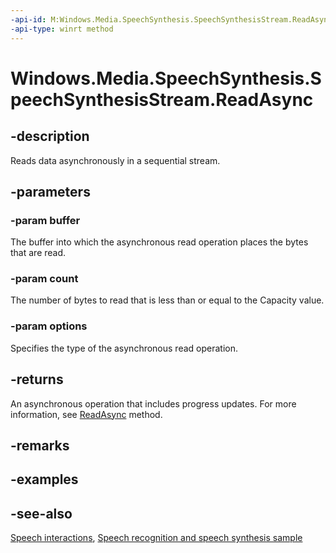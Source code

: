```yaml
---
-api-id: M:Windows.Media.SpeechSynthesis.SpeechSynthesisStream.ReadAsync(Windows.Storage.Streams.IBuffer,System.UInt32,Windows.Storage.Streams.InputStreamOptions)
-api-type: winrt method
---
```


<!-- Method syntax
public Windows.Foundation.IAsyncOperationWithProgress<Windows.Storage.Streams.IBuffer, uint> ReadAsync(Windows.Storage.Streams.IBuffer buffer, System.UInt32 count, Windows.Storage.Streams.InputStreamOptions options)
-->

# Windows.Media.SpeechSynthesis.SpeechSynthesisStream.ReadAsync

## -description
Reads data asynchronously in a sequential stream.

## -parameters
### -param buffer
The buffer into which the asynchronous read operation places the bytes that are read.

### -param count
The number of bytes to read that is less than or equal to the Capacity value.

### -param options
Specifies the type of the asynchronous read operation.

## -returns
An asynchronous operation that includes progress updates. For more information, see [ReadAsync](../windows.storage.streams/iinputstream_readasync_1012630619.md) method.

## -remarks

## -examples

## -see-also
[Speech interactions](https://docs.microsoft.com/windows/uwp/design/input/speech-interactions), [Speech recognition and speech synthesis sample](http://go.microsoft.com/fwlink/p/?LinkID=619897)
